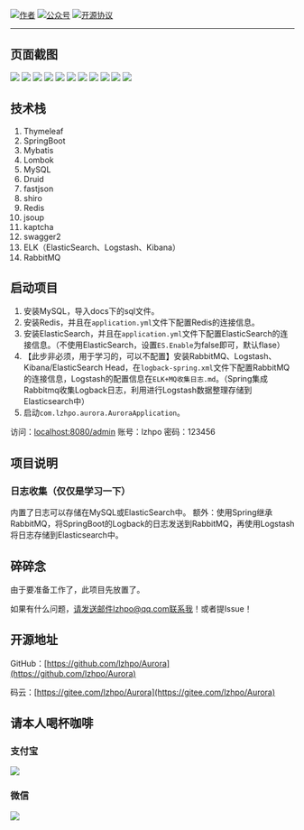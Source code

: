 <p>
  <a href="http://www.lzhpo.com"><img src="https://img.shields.io/badge/author-会打篮球的程序猿-red" alt="作者"></a>
  <a href="http://cdn.lzhpo.com/aboutme/wechat-wxgzh/8cm.jpg"><img src="https://img.shields.io/badge/微信公众号-会打篮球的程序猿-blueviolet" alt="公众号"></a>
  <a href="#"><img src="https://img.shields.io/badge/license-GPL%20v3-success.svg" alt="开源协议"></a>
</p>

<hr>

## 页面截图

![](docs/images/后台-资源管理-1.png)
![](docs/images/后台-资源管理-2.png)
![](docs/images/后台-首页.png)
![](docs/images/后台-用户管理.png)
![](docs/images/后台-用户管理-分配角色.png)
![](docs/images/后台-操作记录.png)
![](docs/images/后台-在线用户.png)
![](docs/images/后台-发布博客.png)
![](docs/images/ES-aurora_log.png)
![](docs/images/ES-aurora_blog.png)
![](docs/images/aurora-rabbitmq.png)

## 技术栈
1. Thymeleaf
2. SpringBoot
3. Mybatis
4. Lombok
5. MySQL
6. Druid
7. fastjson
8. shiro
9. Redis
10. jsoup
11. kaptcha
12. swagger2
13. ELK（ElasticSearch、Logstash、Kibana）
14. RabbitMQ

## 启动项目
1. 安装MySQL，导入docs下的sql文件。
2. 安装Redis，并且在`application.yml`文件下配置Redis的连接信息。
3. 安装ElasticSearch，并且在`application.yml`文件下配置ElasticSearch的连接信息。（不使用ElasticSearch，设置`ES.Enable`为false即可，默认flase）
4. 【此步非必须，用于学习的，可以不配置】安装RabbitMQ、Logstash、Kibana/ElasticSearch Head，在`logback-spring.xml`文件下配置RabbitMQ的连接信息，Logstash的配置信息在`ELK+MQ收集日志.md`。（Spring集成Rabbitmq收集Logback日志，利用进行Logstash数据整理存储到Elasticsearch中）
5. 启动`com.lzhpo.aurora.AuroraApplication`。

访问：[localhost:8080/admin](localhost:8080/admin)
账号：lzhpo
密码：123456

## 项目说明
### 日志收集（仅仅是学习一下）
内置了日志可以存储在MySQL或ElasticSearch中。
额外：使用Spring继承RabbitMQ，将SpringBoot的Logback的日志发送到RabbitMQ，再使用Logstash将日志存储到Elasticsearch中。

## 碎碎念
由于要准备工作了，此项目先放置了。

如果有什么问题，请发送邮件lzhpo@qq.com联系我！或者提Issue！

## 开源地址

GitHub：[https://github.com/lzhpo/Aurora](https://github.com/lzhpo/Aurora)

码云：[https://gitee.com/lzhpo/Aurora](https://gitee.com/lzhpo/Aurora)

## 请本人喝杯咖啡
### 支付宝
![](http://cdn.lzhpo.com/Aurora-%E6%94%AF%E4%BB%98%E5%AE%9D%E6%94%B6%E6%AC%BE%E7%A0%81.png)
### 微信
![](http://cdn.lzhpo.com/Aurora-%E5%BE%AE%E4%BF%A1%E6%94%B6%E6%AC%BE%E7%A0%81.png)
